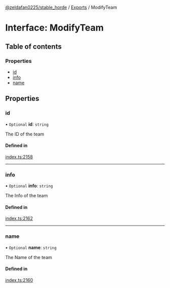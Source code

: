 [@zeldafan0225/stable_horde](../readme.md) / [Exports](../modules.md) / ModifyTeam

# Interface: ModifyTeam

## Table of contents

### Properties

- [id](ModifyTeam.md#id)
- [info](ModifyTeam.md#info)
- [name](ModifyTeam.md#name)

## Properties

### id

• `Optional` **id**: `string`

The ID of the team

#### Defined in

[index.ts:2158](https://github.com/ZeldaFan0225/stable_horde/blob/b03d78a/index.ts#L2158)

___

### info

• `Optional` **info**: `string`

The Info of the team

#### Defined in

[index.ts:2162](https://github.com/ZeldaFan0225/stable_horde/blob/b03d78a/index.ts#L2162)

___

### name

• `Optional` **name**: `string`

The Name of the team

#### Defined in

[index.ts:2160](https://github.com/ZeldaFan0225/stable_horde/blob/b03d78a/index.ts#L2160)
